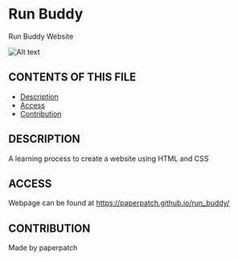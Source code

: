 # Run Buddy

Run Buddy Website

![Alt text](./assets/images/run-buddy.png "run-buddy") 

## CONTENTS OF THIS FILE

* [Description](#description)
* [Access](#access)
* [Contribution](#contribution)

## DESCRIPTION

A learning process to create a website using HTML and CSS

## ACCESS
Webpage can be found at https://paperpatch.github.io/run_buddy/

## CONTRIBUTION
Made by paperpatch
